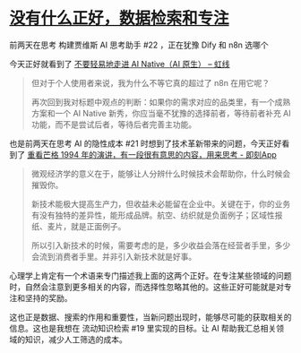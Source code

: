 # [没有什么正好，数据检索和专注](https://github.com/VandeeFeng/gitmemo/issues/23)

前两天在思考 构建贾维斯 AI 思考助手 #22 ，正在犹豫 Dify 和 n8n 选哪个

今天正好就看到了 [不要轻易地走进 AI Native（AI 原生） – 虹线](https://1q43.blog/post/10736/) 

> 但对于个人使用者来说，我为什么不等它真的超过了 n8n 在用它呢？
>
> 再次回到我对标题中观点的判断：如果你的需求对应的品类里，有一个成熟方案和一个 AI Native 新秀，你应当毫不犹豫的选择前者，等待前者补充 AI 功能，而不是尝试后者，等待后者完善主功能。

也是前两天在思考 AI 的隐性成本 #21 时想到了技术革新带来的问题，今天正好看到了 [重看芒格 1994 年的演讲，有一段很有意思的内容，用来思考 - 即刻App](https://m.okjike.com/originalPosts/67545367b1cc7e378dee751c)

> 微观经济学的意义在于，能够让人分辨什么时候技术会帮助你，什么时候会摧毁你。
> 
> 新技术能极大提高生产力，但收益未必能留在企业中。关键在于，你的业务有没有独特的差异性，能形成品牌。航空、纺织就是负面例子；区域性报纸、麦片，就是正面例子。
> 
> 所以引入新技术的时候，需要考虑的是，多少收益会落在经营者手里，多少会流到消费者手里。并非引入新技术就是好事。

心理学上肯定有一个术语来专门描述我上面的这两个正好。在专注某些领域的问题时，自然会注意到更多相关的内容，而选择性忽略其他的。这些正好可能就是对专注和坚持的奖励。

这也正是数据、搜索的作用和重要性，当新问题出现时，能够尽可能的获取相关的信息。这也是我想在 流动知识检索 #19 里实现的目标。让 AI 帮助我汇总相关领域的知识，减少人工筛选的成本。